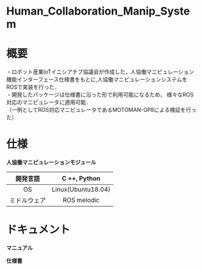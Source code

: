 # Human_Collaboration_Manip_System

# 概要
・ロボット産業IoTイニシアチブ協議会が作成した，人協働マニピュレーション機能インターフェース仕様書をもとに,人協働マニピュレーションシステムをROSで実装を行った．  
・開発したパッケージは仕様書に沿った形で利用可能になるため， 様々なROS対応のマニピュレータに適用可能．  
（一例としてROS対応マニピュレータであるMOTOMAN-GP8による検証を行った）    

# 仕様
**人協働マニピュレーションモジュール**    

| 開発言語 | C ++, Python |    
|:------:|:------:|  
| OS | Linux(Ubuntu18.04) | 
| ミドルウェア | ROS melodic |  

# ドキュメント
**マニュアル**

**仕様書**

